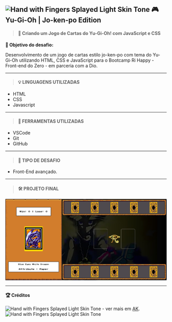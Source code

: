 ## <img src="https://raw.githubusercontent.com/Tarikul-Islam-Anik/Animated-Fluent-Emojis/master/Emojis/Hand%20gestures/Hand%20with%20Fingers%20Splayed%20Light%20Skin%20Tone.png" alt="Hand with Fingers Splayed Light Skin Tone" width="15" height="15" /> 🎮 Yu-Gi-Oh | Jo-ken-po Edition <br />

> #### 🎯 Criando um Jogo de Cartas do Yu-Gi-Oh! com JavaScript e CSS

**📌 Objetivo do desafio:**

Desenvolvimento de um jogo de cartas estilo jo-ken-po com tema do Yu-Gi-Oh utilizando HTML, CSS e JavaScript para o Bootcamp Ri Happy - Front-end do Zero - em parceria com a Dio.

---

> #### 💡 LINGUAGENS UTILIZADAS

- HTML
- CSS
- Javascript

---

> #### 🚨 FERRAMENTAS UTILIZADAS

- VSCode
- Git
- GitHub

---

> #### 🧩 TIPO DE DESAFIO

- Front-End avançado.

---

> #### 🛠️ PROJETO FINAL

![Projeto](src/YuGiOhGame.jpg)

---

<a id="Credito"></a>

#### 🏆 Créditos

<div align="left"> <img src="https://raw.githubusercontent.com/Tarikul-Islam-Anik/Animated-Fluent-Emojis/master/Emojis/Hand%20gestures/Eyes.png" alt="Hand with Fingers Splayed Light Skin Tone" width="20" height="20" /> - ver mais em <a href="https://github.com/angelicakadja">AK</a>.<img src="https://raw.githubusercontent.com/Tarikul-Islam-Anik/Animated-Fluent-Emojis/master/Emojis/Hand%20gestures/Waving%20Hand%20Medium%20Skin%20Tone.png" alt="Hand with Fingers Splayed Light Skin Tone" width="20" height="20" /></div>
